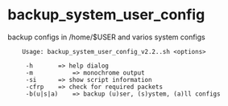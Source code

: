 # backup_system_user_config
backup configs in /home/$USER and varios system configs

        Usage: backup_system_user_config_v2.2..sh <options> 
        
         -h		  => help dialog 
         -m	          => monochrome output 
         -si	  => show script information 
         -cfrp	  => check for required packets 
         -b(u|s|a)	  => backup (u)ser, (s)ystem, (a)ll configs
        

